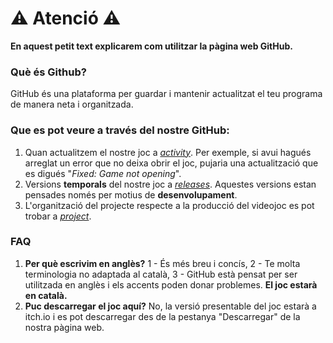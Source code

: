 # ⚠ Atenció ⚠
**En aquest petit text explicarem com utilitzar la pàgina web GitHub.**

### Què és Github?
GitHub és una plataforma per guardar i mantenir actualitzat el teu programa de manera neta i organitzada.

### Que es pot veure a través del nostre GitHub:
1. Quan actualitzem el nostre joc a [*activity*](https://github.com/DragoNHatake333/BlackLuck/activity). Per exemple, si avui hagués arreglat un error que no deixa obrir el joc, pujaria una actualització que es digués "*Fixed: Game not opening*".
2. Versions **temporals** del nostre joc a [*releases*](https://github.com/DragoNHatake333/BlackLuck/releases). Aquestes versions estan pensades només per motius de **desenvolupament**.
3. L'organització del projecte respecte a la producció del videojoc es pot trobar a [*project*](https://github.com/users/DragoNHatake333/projects/1).

### FAQ
1. **Per què escrivim en anglès?** 1 - És més breu i concís, 2 - Te molta terminologia no adaptada al català, 3 - GitHub està pensat per ser utilitzada en anglès i els accents poden donar problemes. **El joc estarà en català.**
2. **Puc descarregar el joc aquí?** No, la versió presentable del joc estarà a itch.io i es pot descarregar des de la pestanya "Descarregar" de la nostra pàgina web.

